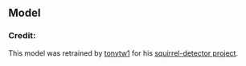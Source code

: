 ## Model

### Credit: 

This model was retrained by [tonytw1](https://github.com/tonytw1) for his [squirrel-detector project](https://github.com/tonytw1/squirrel-detector).
